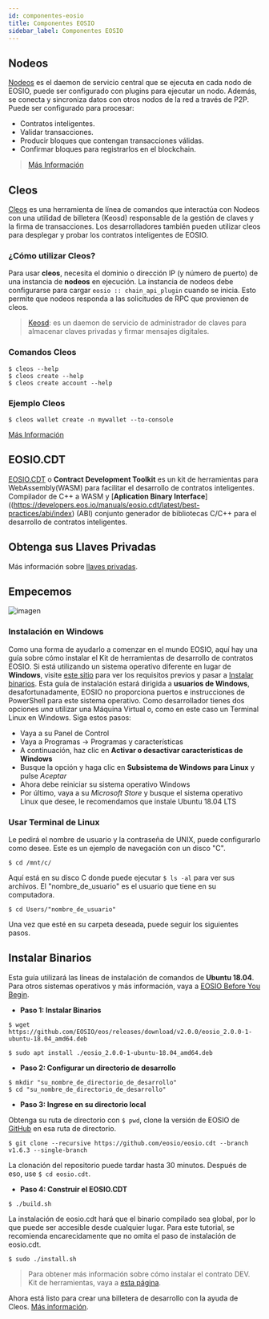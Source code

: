 ```yaml
---
id: componentes-eosio
title: Componentes EOSIO
sidebar_label: Componentes EOSIO
---
```


## Nodeos

[Nodeos](https://developers.eos.io/manuals/eos/latest/nodeos/index) es el daemon de servicio central que se ejecuta en cada nodo de EOSIO, puede ser configurado con plugins para ejecutar un nodo. Además, se conecta y sincroniza datos con otros nodos de la red a través de P2P. Puede ser configurado para procesar:

* Contratos inteligentes.
* Validar transacciones.
* Producir bloques que contengan transacciones válidas.
* Confirmar bloques para registrarlos en el blockchain.

> [Más Información](https://guias.eoscostarica.io/docs/herramientas/opciones-configuracion-nodeos)

## Cleos

[Cleos](https://developers.eos.io/manuals/eos/latest/cleos/index) es una herramienta de línea de comandos que interactúa con Nodeos con una utilidad de billetera (Keosd) responsable de la gestión de claves y la firma de transacciones. Los desarrolladores también pueden utilizar cleos para desplegar y probar los contratos inteligentes de EOSIO.

### ¿Cómo utilizar Cleos?

Para usar **cleos**, necesita el dominio o dirección IP (y número de puerto) de una instancia de **nodeos** en ejecución. La instancia de nodeos debe configurarse para cargar `eosio :: chain_api_plugin` cuando se inicia. Esto permite que nodeos responda a las solicitudes de RPC que provienen de cleos.

> [Keosd](https://developers.eos.io/manuals/eos/latest/keosd/index): es un daemon de servicio de administrador de claves para almacenar claves privadas y firmar mensajes digitales.

### Comandos Cleos

```shell
$ cleos --help
$ cleos create --help
$ cleos create account --help
```

### Ejemplo Cleos

```shell
$ cleos wallet create -n mywallet --to-console
```

[Más Información](https://guias.eoscostarica.io/docs/herramientas/linea-de-comando)

## EOSIO.CDT

[EOSIO.CDT](https://developers.eos.io/manuals/eosio.cdt/latest/index) o **Contract Development Toolkit** es un
kit de herramientas para WebAssembly(WASM) para facilitar el desarrollo de contratos inteligentes. Compilador de C++ a WASM y [**Aplication Binary Interface**]((https://developers.eos.io/manuals/eosio.cdt/latest/best-practices/abi/index) (ABI) conjunto generador de bibliotecas C/C++ para el desarrollo de contratos inteligentes.

## Obtenga sus Llaves Privadas

Más información sobre [llaves privadas](https://guias.eoscostarica.io/docs/aprender-eosio/llaves-privadas).

## Empecemos

![imagen](https://eosio.lacchain.net/img/diagramas/cleos.png)

### Instalación en Windows

Como una forma de ayudarlo a comenzar en el mundo EOSIO, aquí hay una guía sobre cómo instalar el Kit de herramientas de desarrollo de contratos EOSIO. Si está utilizando un sistema operativo diferente en lugar de **Windows**, visite [este sitio](https://developers.eos.io/welcome/latest/getting-started/development-environment/before-you-begin) 
para ver los requisitos previos y pasar a [Instalar binarios](#instalar-binarios).
Esta guía de instalación estará dirigida a **usuarios de Windows**, desafortunadamente, EOSIO no proporciona puertos e instrucciones de PowerShell para este sistema operativo. Como desarrollador tienes dos opciones *una* utilizar una Máquina Virtual o, como en este caso un Terminal Linux en Windows. Siga estos pasos:

- Vaya a su Panel de Control
- Vaya a Programas -> Programas y características
- A continuación, haz clic en **Activar o desactivar características de Windows**
- Busque la opción y haga clic en **Subsistema de Windows para Linux** y pulse *Aceptar*
- Ahora debe reiniciar su sistema operativo Windows
- Por último, vaya a su *Microsoft Store* y busque el sistema operativo Linux que desee, le recomendamos que instale Ubuntu 18.04 LTS

### Usar Terminal de Linux

Le pedirá el nombre de usuario y la contraseña de UNIX, puede configurarlo como desee.
Este es un ejemplo de navegación con un disco "C".

```shell
$ cd /mnt/c/
```

Aquí está en su disco C donde puede ejecutar `$ ls -al` para ver sus archivos. El "nombre_de_usuario" es el usuario que tiene en su computadora.

```shell
$ cd Users/"nombre_de_usuario"
```

Una vez que esté en su carpeta deseada, puede seguir los siguientes pasos.

## Instalar Binarios

Esta guía utilizará las líneas de instalación de comandos de **Ubuntu 18.04**. Para otros sistemas operativos y más información, vaya a [EOSIO Before You Begin](https://developers.eos.io/welcome/latest/getting-started/development-environment/before-you-begin).

* **Paso 1: Instalar Binarios**

```shell
$ wget https://github.com/EOSIO/eos/releases/download/v2.0.0/eosio_2.0.0-1-ubuntu-18.04_amd64.deb
```

```shell
$ sudo apt install ./eosio_2.0.0-1-ubuntu-18.04_amd64.deb
```

* **Paso 2: Configurar un directorio de desarrollo**

```shell
$ mkdir "su_nombre_de_directorio_de_desarrollo"
$ cd "su_nombre_de_directorio_de_desarrollo"
```

* **Paso 3: Ingrese en su directorio local**

Obtenga su ruta de directorio con `$ pwd`, clone la versión de EOSIO de [GitHub](https://github.com/EOSIO/eos/blob/master/README.md) en esa ruta de directorio.

```shell
$ git clone --recursive https://github.com/eosio/eosio.cdt --branch v1.6.3 --single-branch
```

La clonación del repositorio puede tardar hasta 30 minutos. Después de eso, use `$ cd eosio.cdt`.

* **Paso 4: Construir el EOSIO.CDT**

```shell
$ ./build.sh
```

La instalación de eosio.cdt hará que el binario compilado sea global, por lo que puede ser accesible desde cualquier lugar. Para este tutorial, se recomienda encarecidamente que no omita el paso de instalación de eosio.cdt.

```shell
$ sudo ./install.sh
```

>Para obtener más información sobre cómo instalar el contrato DEV. Kit de herramientas, vaya a [esta página](https://developers.eos.io/welcome/latest/getting-started/development-environment/install-the-CDT).

Ahora está listo para crear una billetera de desarrollo con la ayuda de Cleos. [Más información](https://developers.eos.io/welcome/latest/getting-started/development-environment/create-development-wallet).
